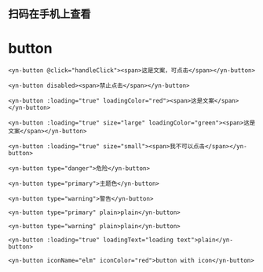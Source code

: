 <demo-mobile location="https://ui.dullar.xyz/earth/#/button"></demo-mobile>

## 扫码在手机上查看
<cli-qrcode name="button"></cli-qrcode>
# button

```vue
<yn-button @click="handleClick"><span>这是文案，可点击</span></yn-button>

<yn-button disabled><span>禁止点击</span></yn-button>

<yn-button :loading="true" loadingColor="red"><span>这是文案</span></yn-button>

<yn-button :loading="true" size="large" loadingColor="green"><span>这是文案</span></yn-button>

<yn-button :loading="true" size="small"><span>我不可以点击</span></yn-button>

<yn-button type="danger">危险</yn-button>

<yn-button type="primary">主题色</yn-button>

<yn-button type="warning">警告</yn-button>

<yn-button type="primary" plain>plain</yn-button>

<yn-button type="warning" plain>plain</yn-button>

<yn-button :loading="true" loadingText="loading text">plain</yn-button>

<yn-button iconName="elm" iconColor="red">button with icon</yn-button>
```